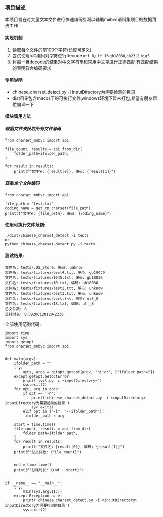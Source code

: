 ### 项目描述
本项目旨在对大量文本文件进行快速编码检测以辅助mnbvc语料集项目的数据清洗工作

#### 实现机制
1. 读取每个文件的前100个字符(长度可定义)
2. 尝试使用5种编码对字符进行decode ```utf_8```,```utf_16```,```gb18030```,```gb2312```,```big5```
3. 将每一组decode的结果对中文字符串和常用中文字进行正则匹配,有匹配结果的表明符合编码要求


#### 使用说明
* chinese_charset_detect.py -i <inputDirectory> inputDirectory为需要检测的目录
* dist目录包含macos下的可执行文件,windows环境下暂未打包,希望有朋友帮忙编译一下

#### 模块调用方法
##### 根据文件夹获取所有文件编码
```
from charset_mnbvc import api

file_count, results = api.from_dir(
    folder_path=ifolder_path,
)

for result in results:
    print(f"文件名: {result[0]}, 编码: {result[1]}")

```

##### 获取单个文件编码
```
from charset_mnbvc import api

file_path = "test.txt"
coding_name = get_cn_charset(file_path)
print(f"文件名: {file_path}, 编码: {coding_name}")

```


#### 使用可执行文件范例:
```
./dist/chinese_charset_detect -i tests
or
python chinese_charset_detect.py -i tests
```

#### 测试结果:
```
文件名: tests/.DS_Store, 编码: unknow
文件名: tests/fixtures/test4.txt, 编码: gb18030
文件名: tests/fixtures/1045.txt, 编码: gb18030
文件名: tests/fixtures/10.txt, 编码: gb18030
文件名: tests/fixtures/test2.txt, 编码: unknow
文件名: tests/fixtures/test3.txt, 编码: unknow
文件名: tests/fixtures/test.txt, 编码: utf_8
文件名: tests/fixtures/18.txt, 编码: utf_8
总文件数: 8
总耗时长: 0.5920612812042236

```

全部使用范例代码:
```
import time
import sys
import getopt
from charset_mnbvc import api


def main(argv):
    ifolder_path = ""
    try:
        opts, args = getopt.getopt(argv, "hi:o:", ["ifolder_path="])
    except getopt.GetoptError:
        print('test.py -i <inputDirectory>')
        sys.exit(2)
    for opt, arg in opts:
        if opt == '-h':
            print('chinese_charset_detect.py -i <inputDirectory> inputDirectory为需要检测的目录')
            sys.exit()
        elif opt in ("-i", "--ifolder_path"):
         ifolder_path = arg

    start = time.time()
    file_count, results = api.from_dir(
        folder_path=ifolder_path,
    )
    for result in results:
        print(f"文件名: {result[0]}, 编码: {result[1]}")
    print(f"总文件数: {file_count}")


    end = time.time()
    print(f"总耗时长: {end - start}")


if __name__ == "__main__":
    try:
        main(sys.argv[1:])
    except Exception as e:
        print('chinese_charset_detect.py -i <inputDirectory> inputDirectory为需要检测的目录')
        sys.exit(2)
```